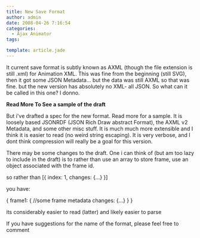 ```yaml
---
title: New Save Format
author: admin
date: 2008-04-26 7:16:54
categories:
  - Ajax Animator
tags: 

template: article.jade
---
```


It current save format is subtly known as AXML (though the file extension is still .xml) for Animation XML. This was fine from the beginning (still SVG), then it got some JSON Metadata... but the data was still AXML so that was fine. but the new version has absolutely no XML- all JSON. So what can it be called in this one? I donno.

**Read More To See a sample of the draft**

But i've drafted a spec for the new format. Read more for a sample. It is loosely based JSONRDF (JSON Rich Draw abstract Format), the AXML v2 Metadata, and some other misc stuff. It is much much more extensible and I think it is easier to read (no weird string escaping). It is very verbose, and I dont think compression will really be a goal for this version.

There may be some changes to the draft. One i can think of (but am too lazy to include in the draft) is to rather than use an array to store frame, use an object associated with the frame id.

so rather than
[{
index: 1,
changes: {...}
}]

you have:

{
frame1: {
//some frame metadata
changes: {...}
}
}

its considerably easier to read (latter) and likely easier to parse

If you have suggestions for the name of the format, please feel free to comment
